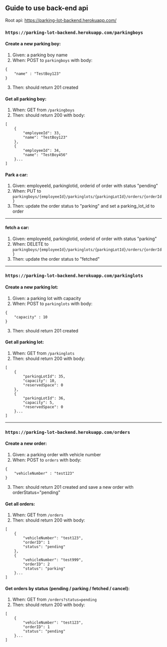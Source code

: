 ## Guide to use back-end api

Root api: https://parking-lot-backend.herokuapp.com/

### `https://parking-lot-backend.herokuapp.com/parkingboys`

#### Create a new parking boy:
1. Given: a parking boy name
2. When: POST to `parkingboys` with body:
```$json
{
	"name" : "TestBoy123"
}
```  
3. Then: should return 201 created

#### Get all parking boy:
1. When: GET from `/parkingboys`
2. Then: should return 200 with body:
```$json
[
    {
        "employeeId": 33,
        "name": "TestBoy123"
    },
    {
        "employeeId": 34,
        "name": "TestBoy456"
    }...
]
```

#### Park a car:
1. Given:  employeeId, parkinglotid, orderid of order with status "pending"
2. When: PUT to `parkingboys/{employeeId}/parkinglots/{parkingLotId}/orders/{orderId}`
3. Then: update the order status to "parking" and set a parking_lot_id to order
---------------


#### fetch a car:
1. Given: employeeId, parkinglotid, orderid of order with status "parking"
2. When: DELETE to `parkingboys/{employeeId}/parkinglots/{parkingLotId}/orders/{orderId}`
3. Then: update the order status to "fetched"
---------------
### `https://parking-lot-backend.herokuapp.com/parkinglots`

#### Create a new parking lot:
1. Given: a parking lot with capacity
2. When: POST to `parkinglots` with body:
```$json
{
	"capacity" : 10
}
```  
3. Then: should return 201 created

#### Get all parking lot:
1. When: GET from `/parkinglots`
2. Then: should return 200 with body:
```$json
[
    {
        "parkingLotId": 35,
        "capacity": 10,
        "reservedSpace": 0
    },
    {
        "parkingLotId": 36,
        "capacity": 5,
        "reservedSpace": 0
    }...
]
```  
----------
### `https://parking-lot-backend.herokuapp.com/orders`

#### Create a new order:
1. Given: a parking order with vehicle number
2. When: POST to `orders` with body:
```$json
{
	"vehicleNumber" : "test123"
}
```  
3. Then: should return 201 created and save a new order with orderStatus="pending"

#### Get all orders:
1. When: GET from `/orders`
2. Then: should return 200 with body:
```$json
[
    {
        "vehicleNumber": "test123",
        "orderID": 1
        "status": "pending"
    },
    {
        "vehicleNumber": "test999",
        "orderID": 2
        "status": "parking"
    }...
]
```

#### Get orders by status (pending / parking / fetched / cancel):
1. When: GET from `/orders?status=pending`
2. Then: should return 200 with body:
```$json
[
    {
        "vehicleNumber": "test123",
        "orderID": 1
        "status": "pending"
    }...
]
```  
